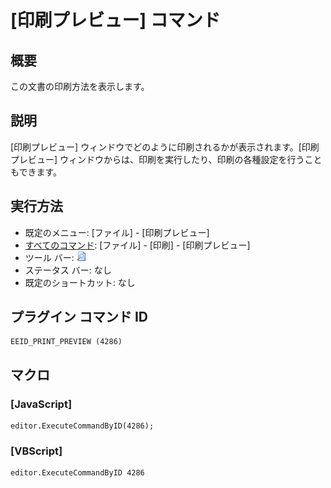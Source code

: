 # \[印刷プレビュー\] コマンド

## 概要

この文書の印刷方法を表示します。

## 説明

\[印刷プレビュー\] ウィンドウでどのように印刷されるかが表示されます。\[印刷プレビュー\]
ウィンドウからは、印刷を実行したり、印刷の各種設定を行うこともできます。

## 実行方法

- 既定のメニュー: \[ファイル\] \- \[印刷プレビュー\]
- [すべてのコマンド](../../glossary/allcommands): \[ファイル\] \- \[印刷\] \- \[印刷プレビュー\]
- ツール バー: ![](../../images/printpreview.png)
- ステータス バー: なし
- 既定のショートカット: なし

## プラグイン コマンド ID

```
EEID_PRINT_PREVIEW (4286)
```

## マクロ

### \[JavaScript\]

```
editor.ExecuteCommandByID(4286);
```

### \[VBScript\]

```
editor.ExecuteCommandByID 4286
```
